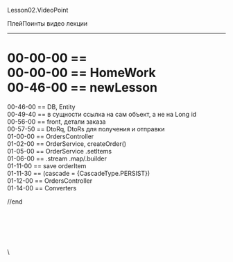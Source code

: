 ﻿
Lesson02.VideoPoint  

ПлейПоинты видео лекции  

---
00-00-00 ==   
00-00-00 == HomeWork   
00-46-00 == newLesson  
=======================  
00-46-00 == DB, Entity  
00-49-40 == в сущности ссылка на сам объект, а не на Long id  
00-56-00 == front, детали заказа  
00-57-50 == DtoRq, DtoRs для получения и отправки  
01-00-00 == OrdersController  
01-02-00 == OrderService, createOrder()  
01-05-00 == OrderService  .setItems   
01-06-00 == .stream .map/.builder   
01-11-00 == save orderItem   
01-11-30 == (cascade = {CascadeType.PERSIST})   
01-12-00 == OrdersController   
01-14-00 == Converters  












//end  

















\
\
\
\
\
\

